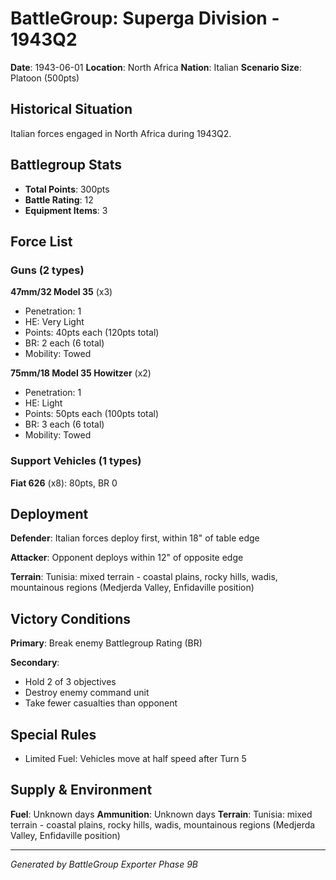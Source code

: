 # BattleGroup: Superga Division - 1943Q2

**Date**: 1943-06-01
**Location**: North Africa
**Nation**: Italian
**Scenario Size**: Platoon (500pts)

## Historical Situation

Italian forces engaged in North Africa during 1943Q2.

## Battlegroup Stats

- **Total Points**: 300pts
- **Battle Rating**: 12
- **Equipment Items**: 3

## Force List

### Guns (2 types)

**47mm/32 Model 35** (x3)
- Penetration: 1
- HE: Very Light
- Points: 40pts each (120pts total)
- BR: 2 each (6 total)
- Mobility: Towed

**75mm/18 Model 35 Howitzer** (x2)
- Penetration: 1
- HE: Light
- Points: 50pts each (100pts total)
- BR: 3 each (6 total)
- Mobility: Towed

### Support Vehicles (1 types)

**Fiat 626** (x8): 80pts, BR 0

## Deployment

**Defender**: Italian forces deploy first, within 18" of table edge

**Attacker**: Opponent deploys within 12" of opposite edge

**Terrain**: Tunisia: mixed terrain - coastal plains, rocky hills, wadis, mountainous regions (Medjerda Valley, Enfidaville position)

## Victory Conditions

**Primary**: Break enemy Battlegroup Rating (BR)

**Secondary**:
- Hold 2 of 3 objectives
- Destroy enemy command unit
- Take fewer casualties than opponent

## Special Rules

- Limited Fuel: Vehicles move at half speed after Turn 5

## Supply & Environment

**Fuel**: Unknown days
**Ammunition**: Unknown days
**Terrain**: Tunisia: mixed terrain - coastal plains, rocky hills, wadis, mountainous regions (Medjerda Valley, Enfidaville position)

---

*Generated by BattleGroup Exporter Phase 9B*
